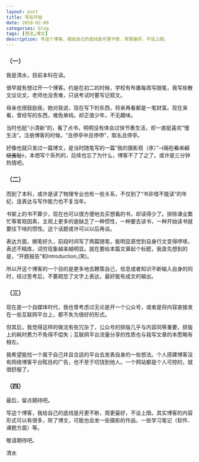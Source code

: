 ```yaml
---
layout: post
title: 写在开始
date: 2018-02-09
categories: blog
tags: [想法,博文]
description: 写这个博客，我给自己的底线是月更不断，周更最好，不设上限。
---
```


### （一）

我是清水，目前本科在读。

很早就有想过开一个博客。约是在初二的时候，学校有布置每周写随笔，我写些散文议论文，老师也没责难，只说考试时要写记叙文。

母亲也很鼓励我，她对我说，现在写下的东西，将来再看都是一笔财富。现在来看，曾经写的东西，难免单纯，却正值少年，不无趣味。

当时也挺“小清新”的，看了点书，明明没有体会过快节奏生活，却一直挺喜欢“慢生活”。注册博客的时候，“且停亭中且停停”，取名且停亭。

好像也就只发过一篇博文，是当时随笔写的一篇“我的摄影观（序）”~~（现在看来超级羞耻）~~，本想写个系列的，后续也忘了为什么，博客不了了之了。或许是三分钟热情吧。

### （二）

而到了本科，或许是读了物理专业也有一些关系，不仅到了“书非借不能读”的年纪，连表达与写作能力也不复当年。

书架上的书不算少，现在也可以很方便地去买想看的书，却读得少了。排除课业繁忙等客观因素，主观上更多的是缺乏了一种惯性，一种要去读书，一种开始读书就要往下啃的惯性。这个话题或许可以以后再谈。

表达方面，搁笔好久，前段时间写了两篇随笔，能明显感觉到自身行文变得啰嗦，表述不精炼，词穷现象越来越明显。就在要给本篇文章起个标题，我首先想到的是，“开题报告”和Introduction,(笑)。

所以开这个博客的一个目的是更多地去鞭策自己，信息或者知识不断输入自身的同时，经过思考后，不要疏忽了文字上表达，最好能有成文的输出。

### （三）

现在是一个自媒体时代，我也曾考虑过无论是开一个公众号，或者是将内容直接发在一些互联网平台上，都不失为很好的形式。

但其后，我觉得这样的做法有些冗杂了，公众号的排版几乎与内容同等重要，排版上的耗时费力不免得不偿失；互联网平台流量分享的性质也与我写文章的本愿略有相左。

我希望能找一个属于自己并且合适的平台去发表自身的一些想法。个人搭建博客没有网络博客平台眩目的广告，也不至于叨饶到他人。一个网站都是个人可控的，就很舒服了。

### （四）

最后，留点期待吧。

写这个博客，我给自己的底线是月更不断，周更最好，不设上限。其实博客的内容形式可以有很多，除了博文，可能也会发一些摄影的作品，一些学习笔记（软件、课题方面）等。

敬请期待吧。

清水















